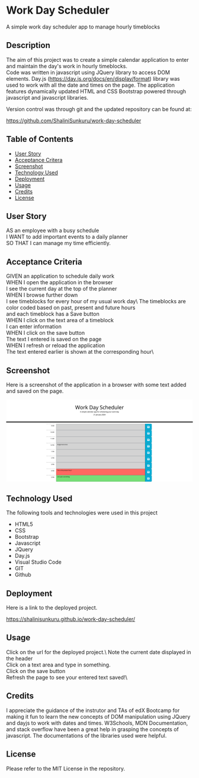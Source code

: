 # Work Day Scheduler
A simple work day scheduler app to manage hourly timeblocks

## Description

The aim of this project was to create a simple calendar application to enter and maintain the day's work in hourly timeblocks.\
Code was written in javascript using JQuery library to access DOM elements. Day.js (https://day.js.org/docs/en/display/format) library was used to work with all the date and times on the page. The application features dynamically updated HTML and CSS Bootstrap powered through javascript and javascript libraries.

Version control was through git and the updated repository can be found at:

https://github.com/ShaliniSunkuru/work-day-scheduler   

## Table of Contents

- [User Story](#user-story)
- [Acceptance Critera](#acceptance-criteria)
- [Screenshot](#screenshot)
- [Technology Used](#technology-used)
- [Deployment](#deployment)
- [Usage](#usage)
- [Credits](#credits)
- [License](#license)

## User Story

AS an employee with a busy schedule\
I WANT to add important events to a daily planner\
SO THAT I can manage my time efficiently.

## Acceptance Criteria

GIVEN an application to schedule daily work\
WHEN I open the application in the browser\
I see the current day at the top of the planner\
WHEN I browse further down\
I see timeblocks for every hour of my usual work day\ 
The timeblocks are color coded based on past, present and future hours\
and each timeblock has a Save button\
WHEN I click on the text area of a timeblock\
I can enter information\
WHEN I click on the save button\
The text I entered is saved on the page\
WHEN I refresh or reload the application\
The text entered earlier is shown at the corresponding hour\

## Screenshot

Here is a screenshot of the application in a browser with some text added and saved on the page.

![Work Day Scheduler showing current date, with text entered in hourly timeblocks](./images/screenshot.png)

## Technology Used

The following tools and technologies were used in this project

- HTML5
- CSS
- Bootstrap
- Javascript
- JQuery
- Day.js
- Visual Studio Code
- GIT
- Github
  
## Deployment

Here is a link to the deployed project.

https://shalinisunkuru.github.io/work-day-scheduler/ 

## Usage

Click on the url for the deployed project.\ 
Note the current date displayed in the header\
Click on a text area and type in something.\
Click on the save button\
Refresh the page to see your entered text saved!\

## Credits

I appreciate the guidance of the instrutor and TAs of edX Bootcamp for making it fun to learn the new concepts of DOM manipulation using JQuery and dayjs to work with dates and times. W3Schools, MDN Documentation, and stack overflow have been a great help in grasping the concepts of javascript. The documentations of the libraries used were helpful.

## License

Please refer to the MIT License in the repository.






